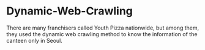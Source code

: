 # Dynamic-Web-Crawling
There are many franchisers called Youth Pizza nationwide, but among them, they used the dynamic web crawling method to know the information of the canteen only in Seoul.
